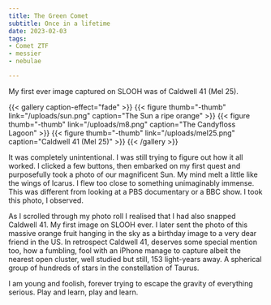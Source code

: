 ```yaml
---
title: The Green Comet
subtitle: Once in a lifetime
date: 2023-02-03
tags:
- Comet ZTF
- messier
- nebulae

---
```

My first ever image captured on SLOOH was of Caldwell 41 (Mel 25).

{{< gallery caption-effect="fade" >}}
{{< figure thumb="-thumb" link="/uploads/sun.png" caption="The Sun a ripe orange" >}}
{{< figure thumb="-thumb" link="/uploads/m8.png" caption="The Candyfloss Lagoon" >}}
{{< figure thumb="-thumb" link="/uploads/mel25.png" caption="Caldwell 41 (Mel 25)" >}}
{{< /gallery >}}

It was completely unintentional. I was still trying to figure out how it all worked. I clicked a few buttons, then embarked on my first quest and purposefully took a photo of our magnificent Sun. My mind melt a little like the wings of Icarus. I flew too close to something unimaginably immense. This was different from looking at a PBS documentary or a BBC show. I took this photo, I observed.

As I scrolled through my photo roll I realised that I had also snapped Caldwell 41. My first image on SLOOH ever. I later sent the photo of this massive orange fruit hanging in the sky as a birthday image to a very dear friend in the US. In retrospect Caldwell 41, deserves some special mention too, how a fumbling, fool with an iPhone manage to capture albeit the nearest open cluster, well studied but still, 153 light-years away.
A spherical group of hundreds of stars in the constellation of Taurus.

I am young and foolish, forever trying to escape the gravity of everything serious. Play and learn, play and learn.